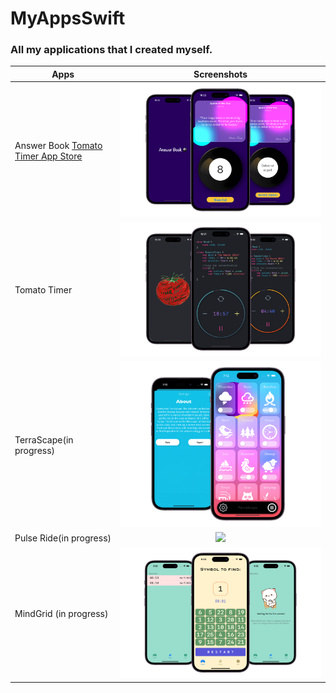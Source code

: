 # MyAppsSwift

### All my applications that I created myself.


| Apps                          | Screenshots                                        |        
| ------------------------------| :---------------:                                  |
| Answer Book    <a href="https://apps.apple.com/app/tomato-time-app/id6479194735">Tomato Timer App Store</a>               | <img src="Screenshots/AnswerBook.png" width="700"/>|  
| Tomato Timer                  | <img src="Screenshots/TomatoTimer.png" width="700"/>|  
| TerraScape(in progress)       | <img src="Screenshots/TerraScape.png" width="700"/>|                               
| Pulse Ride(in progress)       | <img src="Screenshots/PulseRide.png" width="700"/> |                            
| MindGrid (in progress)        | <img src="Screenshots/MindGrid4.png" width="700"/> |

